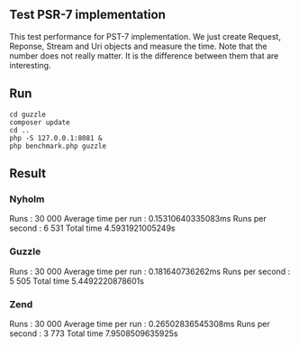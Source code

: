 ## Test PSR-7 implementation

This test performance for PST-7 implementation. We just create Request, Reponse, Stream and Uri objects 
and measure the time.
Note that the number does not really matter. It is the difference between them that are interesting.
 

## Run
```
cd guzzle
composer update
cd ..
php -S 127.0.0.1:8081 &
php benchmark.php guzzle
```

## Result

### Nyholm

Runs : 30 000
Average time per run : 0.15310640335083ms
Runs per second : 6 531
Total time 4.5931921005249s

### Guzzle

Runs : 30 000
Average time per run : 0.181640736262ms
Runs per second : 5 505
Total time 5.4492220878601s

### Zend

Runs : 30 000
Average time per run : 0.26502836545308ms
Runs per second : 3 773
Total time 7.9508509635925s

